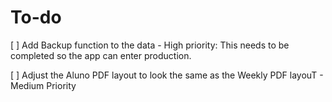 # To-do

[ ] Add Backup function to the data - High priority: This needs to be completed so the app can enter production.

[ ] Adjust the Aluno PDF layout to look the same as the Weekly PDF layouT - Medium Priority